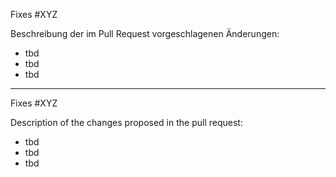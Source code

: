 Fixes #XYZ 

Beschreibung der im Pull Request vorgeschlagenen Änderungen:

- tbd
- tbd
- tbd

-----------------------------------------------------------------------------------

Fixes #XYZ 

Description of the changes proposed in the pull request:

- tbd
- tbd
- tbd


